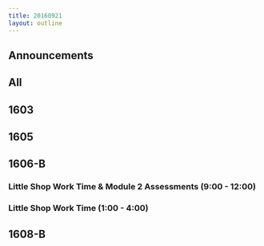 ```yaml
---
title: 20160921
layout: outline
---
```


## Announcements

## All

## 1603


## 1605


## 1606-B

### Little Shop Work Time & Module 2 Assessments (9:00 - 12:00)

### Little Shop Work Time (1:00 - 4:00)

## 1608-B
